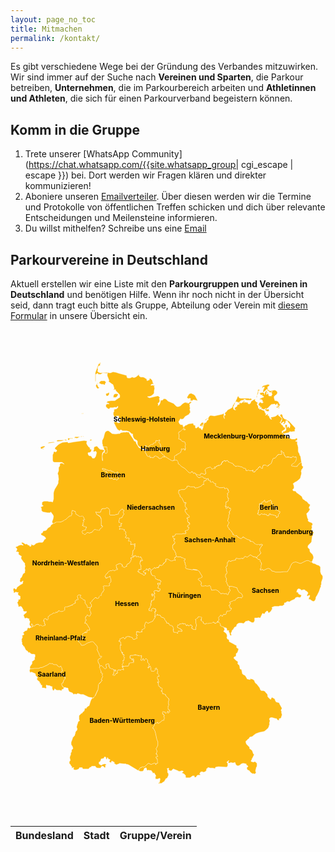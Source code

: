 ```yaml
---
layout: page_no_toc
title: Mitmachen
permalink: /kontakt/
---
```


Es gibt verschiedene Wege bei der Gründung des Verbandes mitzuwirken. Wir sind immer auf der Suche nach **Vereinen und Sparten**, die Parkour betreiben, **Unternehmen**, die im Parkourbereich arbeiten und **Athletinnen und Athleten**, die sich für einen Parkourverband begeistern können.

## Komm in die Gruppe

1. Trete unserer [WhatsApp Community](https://chat.whatsapp.com/{{site.whatsapp_group| cgi_escape | escape }}) bei. Dort werden wir Fragen klären und direkter kommunizieren!
2. Aboniere unseren [Emailverteiler](https://newsletter.8bj.de/subscription/form). Über diesen werden wir die Termine und Protokolle von öffentlichen Treffen schicken und dich über relevante Entscheidungen und Meilensteine informieren.
3. Du willst mithelfen? Schreibe uns eine [Email](mailto:info@parkour-deutschland.de)

## Parkourvereine in Deutschland

Aktuell erstellen wir eine Liste mit den **Parkourgruppen und Vereinen in Deutschland** und benötigen Hilfe. Wenn ihr noch nicht in der Übersicht seid, dann tragt euch bitte als Gruppe, Abteilung oder Verein mit [diesem Formular](https://share.parkour-deutschland.de/apps/forms/s/GPbm9GsgnAfAtXFgRFSmXJ36) in unsere Übersicht ein.

<style>
  svg {
    max-width: 100%;
    height: auto;
  }
  #features path {
    fill: #FDBA12;
    cursor: pointer;
    transition: fill 0.3s;
  }
  #features path:hover {
    fill: #00B8B0;
  }
  .info-box {
    display: none;
    position: absolute;
    background: white;
    color: black;
    padding: 10px;
    border: 1px solid #ccc;
    border-radius: 5px;
  }
  #label_points text {
    font-weight: bold;
    text-anchor: middle;
    dominant-baseline: middle;
    pointer-events: none;
  }
</style>

<div style="display:flex; justify-content: center; padding-bottom:50px;padding-top:50px">
<svg fill="#fdba12" height="700" stroke="#fff" stroke-linecap="round" stroke-linejoin="round" stroke-width=".5" viewbox="160 100 680 800" width="520" xmlns="http://www.w3.org/2000/svg">
 <g id="features">
  <path d="m621 618v-1l-2-1h-2l-3-2h-1v-4l-2-1-1-2v-1h-3l-1-1h1v-1h1l1-1v-1l1-1v-2l-1-1h-1v-1h1v-1l4-4v-1h2l1 1v1h2v-1l2-3h2v1h1l1-1h1v-1l1-1v-2l1-2v-1h6l3-3 1-3h-3v-1l-1-1v-1l1-1-1-1h-2v-1l1-1v-1h2v-1l1-1v-1h-2v-2l5-2h1l1-2h5l1-2 2-2 2-1h1v-1h7v1l3-3v-1l-1-3-2-3-2-1h-1l-2-2-1-2-2-3-1-4-11-3h-8v-1l-1-1v-2l-2-2v-3l-1-1h-1v-1l1-1v-6l-2-2v-5l1-2h1l1-1v-5h-1v-6l-1-1v-2l1-1h1v-2h1v-7l2-1v-1l1-1v-1h1v1h1l3 1v-1l4-1 5-1h1v-3l1-1 6 1h1l7-1v1h1l2-2v-1l2-2 3 1 2 1 1-1 4-3 1-1h2l2 2h1l1 1h1l1 2 1-1h3l1 2h2l2 3 1 1h1l1-1v1h1l1 1v3l2 2v1h1v4l-1 1v7l-1 1h-1v1h1v2l1-1h1l1-1h1l1 2h2l6-3h1l1-1h2l3 1 3 3h1l1 2 1 1 1-1h1l4 2h11l7-1h8l1-2 4-6 1-3v-1l1-1 2-4 1-1 3-2 5-1 6 2 2 1h3l10-5 3-1h3l2 1 3 2h3v1l2 2 5 1 1 1 2 1 3 1 2 1 3 3v11l1 2v1l1 2 2 2 1 2v4l-3 9v5l-1 1v4l-1 1-3 9-4 8-2 3-1 2v2l-1 3-1 1v1h-1l-1 1h-2l-2-1-3-2-1-1h-3v-3l2-3v-3h-1l-4 2-1-1v-1l1-2 1-1v-3l-3-3-2-1h-1v-1l-1-1h-4l-1 1h-3v-1l-1-1-3-1h-2l-2 2-1 4-1 1h1l2 1h2l-1 1v1l2 2 3 1 2 1-1 3-2 2-6-1-2 1h-1l-2 2v1l-9 4-1 1-2 1h-1l-3-1-1 1h-1l-1 1v1h-3l-1 1v4h-1l-2 1v1h-7l-2 1h-9l-3 1-2 1h-1l1 2v2l-2 2v2h-1l-1 2h-1l-2 2-2-1v-1l-1-2h-2v1h-1l-2 2-1 2v1h-3l-1-1h-1l-4 8v1l-2 1-3-1-2 1h-6v7h-1v2h-1l-1 1h-3l-7-4h-2v1h-4l-3 3v1h-1l-1 1-4-1h-5l-3 1-3 3v3h-1l-1 1-2 1h-1v1l-2 3v1h-1v1h-1l-1 1v2l-1 2-1 1v3l1 1v1l-1 1h-1l-1-1-1-3v-2h-1v-1l-1-1v-1l1-1-1-1h-3l-1-1v-3l-2-2h-4z" id="DESN" name="Sachsen" />
  <path d="m607 606h3v1l1 1 2 1v5h1l3 2h2l2 1v1l-1-1 1 2 1 1v3l-1 1-1 2 1 1 3 2 2 2 1 2v1l1 2-1 2v2l1 2 1 1h1l2 2v3l11 6 1 1 3 1 1 1v4l3 2h1v3l-1 2v2h-1v1l-1 2h-1l-1 1v4l-1 2-3 1-1 2v1l5 5 2 1 2 2v1l-1 2h1v2l2 1 1 1v1l1 3v3l2 2h2v3l1 3v2l1 2 1 1 4 2 1 1 3 5 1 2h1l4 1h2l-1-2h1l3 1h1l2 1 3 3v2l1 1 2 3h1l7 9 1 3 1 2 2 1h4l2 1h1l2 3 3 3 1 2v3l1 2 4 4 2 1v-1l1-1v-2h3l1 1 2 1 1 1h1v2l2 4 2 1h1l3 1h1l1 3 4 7 1 2-2 4v1l1 2h1l-1 1v2l1 3v2l-1 2v1l-1 3h-1v1h-3v2l-1 3v-1l-3-1-1-2-1-1h-2l-7-2h-3l-2 1-1 1v3l1 1v2l-1 2v7h-1v2l-2 4-7 6-2 1-10 2-8 3-1 1-3 2-3 3-4 1h-1l-1 1-1 2-1 1-3 2v1l-1 1h-1l-1 1v3l1 2v1l7 7v3l1 1 2 1 3 3 2 6 2 2-4 8-1 1v2l-1 1-1 2 1 1 4 1h1l2-1h1l4 4v6l-2 4v2l-1 2v4l1 1v1l-3 3h-1v-1h-4l-4-3-3-4h-1l-2-1-1-1-1-3 1-2 2-1-1-2-2-1-1-1v-2h-1l-4-1h-3l-2 1h-1l-3 3h-1l-1 1h-4l-3-3v-1l-1-2v-1h-1l-3 1h-1l-5-1-1 1h-2l-1 1v-1l-1-1v-1l1-1v-2h1-2v1l-2 1-1 1v1l2 2v5l-2 3h-1l-17-1-6 1-1 1v2h-1l-4-1h-6l-3-1h-2v1l-2 1-1 1v3l-3 3-4 1-1-1h-4l-3 4 2 2-1 1h-4l-2 1-1 1-1 2-1 1h-3v-3h-4l-4 3-2 1h-8l-1-1v-4l-4-4-3-1-1-1 3-2v-1l-2-1h-2l-3 1h-3l-1-1-10-4h-1l-4 4h-1l-3-1h-1v-1h-1v-2h1v-1l-1-1-2 1h-1v1l1 1v7h1v1l1 1v4l-3 6h-1l-1 1h-1v1l-2 3-1 2-2 1-3 2-1 1h-5l-1 1-1-1h1v-1l1-1h1v-2l1-4v-2l-1-1-3 1-1 1h-1l-1-1-1 1h-1l-1-1v-3l-1-1 2-1v-1l-1-2-3-5-1 1h-2v-1l-1-2-2-2v-1h-4l-2-1-1 1h-1l-2-1v-3l-2-2-1 1h-1l-2 2v2l-3 3h-5l-4-2 3-4 1-2h3v-1l1-1h1l2 1 4-2 6-6h2l4 2h2l1-1h1l4-2 2 2v1l1 1v-3h3l1-1v-1l-1-1v-7h-2v-1l-1-1v-2h2l1-1h1l-2-3v-2h-2v-1h1v-2l1-1v-4l-1-1v-1l-1-1v-1l1-1 3-6v-8l-2-4-3-14-1-4-2-4-2-3h-1v-1l4-6v-2l1-1v-1h3l2-2h1v2l1 1 7-5 1-1v-1h4v-2l1-2v-2l-1-1v-2h1v-2h-1v-1l-1-1h-1v-1h-1v-3l1-1v-1l1-1v1h1v1h3v2l1 1 4-4v-1h1v4h1l3-3-1-3-1-1-2-1v-7h1v-2l1-1h-1v-8l1-1v-3h-1v-1l-6-6v-2l-1-1h-1l-2-1h-1l-1-1h-1v-2l-1-1v-2h-2v-1h1l1-1v-4l-1-1h-2l-1-1-1-2h-1l-2-2 1-1-1-1v-3l-2-2v-1h1v1h2v-2l-1-1v-3h-1v-1l-1-1v-4l1-1h3l-3-5v-1l-2-1 1-1 1-2-1-2v-3h-2v-1l1-1h-1v-1h-1l-2 2h1v2l-3 3h-7v-8l-1-1v-2h-1l-2 2v1h-1v1h-1l-1-1h1l1-1v-3l1-1v-3l-3-3v-5l-3-3h-1l-3 3v1h-1v-1l-1-1v-2h-1v1h-1v2l-1 1h-1l-1-1h-1v-1l1-1v-4h1v-1h-1v-1l1-1v-1h-1l-1 1h-2l-2-1h-2l-4-1-1-1-6 2h-5l-1 1v3h1-1v2h1l2 1h1v3h1v-1l1-1v-1l2 1-1 5 1 1v1l-1 1h-1l-1-1-2 1h-3l-1 1h-1v3h-1v2l-1 1h-6l-4 1-2-2-1-2h-1v-1h1v-1h1v-1h1v-2l-1-3v-1h2v-1h1v-3l1-2v-1h-1l-1-1v-1l1-1v-3h-1v1h-1v-1h-1v-5h-1v2h-1v-2l-2-4-1-3v-9l2 1v-1l-1-1v-3l-1-3h-3l-1-1h1v-1h2v-4h1v-1h2l4-2h1l2 2v1h1l2-2v-2h1l2-1h5v1h1l1-1v1l3 1h1v1l1 1v1l1 1h3l4-2h1v-1l-1-2v-1l2-2v-1h-2v-1h-1l1-1v-6l1 1h1v-1h1v1h1v1l1-1h1v1h2l1-1h3v-1h-1v-2l1-1v-1h1l1-1h1l2-2h1v-4l-1-1 2-6 1-2h2l2 2h2l4-2 5-2 1-2 1-1 2-4v-1h1v-2l5-5v2h6v1h1v1l1 1v1l6 2 2 2v2l2 2v1l2 1v3h4v1l3 3v1h3l1-1 1 3h1l1 1v2l1 1v3h-1v1l1 1v3l1 1h5l2 2h1v-4l1-1h1v1h1l2-1h1l1 1h2v-3h-1v-1h-2v-2h-3l-2-2h-1v-1h-1v-4h1v-1h1l1 1 1-1 1-2 1-1 1 1h1l1-1h3v-1 1h1v1h1l2-1h1l2 4h1v1-1l1-1h2v1h1v1h1l1-1h2v-1h1l1 1h1l1 1v3l-1 1v1l4 3 1-1 1 1h3v-6l1-1v-5h-1v-9h-1v-2l2-1h2l1-1v-1l1-1h1v-1h5l2 2v1l-1 1-1 4h1v1l1 1h1v1l1-1 1 1v3h1v1h1l1 1h3v-1l1-1h1l2 1 9-2h1v-1h3v1h1l1 1v1h1v-1h2l1-1 2-1z" id="DEBY" name="Bayern" />
  <path d="m204 617h2l1-1h1v-1h-1l-2-4v-1h2v1l1 1h1v1l1 1v1-1h2l3-2v-1h4v-1h1v1h1l1 1v1h2v-1h1l1 1h1l1 1h1l4-1h2v-2h-1v-2l-1-1v-4h-2v-1h1v-3l1-1 3-1 1 1v1h1v1h2l1-1v-7h2l2-2v-1h1l1-1h2l4-3h4l1-1v-1l2 1h1l1-2h1l1-2h2v1l4 1h1l3-1 1-1 2-1v-7h1l1-1 3 1 9-3v-1h1l1 1v-1h1v-1l1-1 3-1 1-2v1h1v-3l-1-1 2-2h1l1-2 2 1 1-1v-1l-1-1v-2l-1-3 3-3h1l4 1v1l-1 1v3h1l2 1 4 4h2l1 1v6l1 1 3 4 1 3v1l1 1 2-1h1l2 1v3h-1v2l1 2 1 1v3h1v2l-2 3v1l-1 1h-2l-2-2h-2v1l-3 3v5l1 1h1v1h-1l-1 1v2l-1 1v1l-1 1h1l3 1v1h1l1 1v1l2 3v1l1 1h1v1l1 3v2l-2 1-3-1-1 1v2h1l-1 1v1l-1 1h-1v-1h-1v-1 1h-1l-2 1-2 2h-1v1l-1 2v2l1 1h1v4h-1l-1-1h-3l-1 1v3h-1l-1 1-3 2v1h1l5 5v1l1 2h3l4-1 6-4 9-3h3l1 1 8 9 1 4-1 4 1 1 1 3 1 1v1l1 1v1l1 3 1 1v2h2l1-1 1 1v1l-3 3-4 2-1 2v3l1 3 2 3 1 4-1 3 2 2 1 5 1 2v1h-1v1l1 1h2l1 1v1l-1 1v2l1 1v2l-3 6 2 1-1 2-6 6v1l-1 2-1 10-1 1-5 11-1 3-3 2-2 1-1-1-7-1-12-6h-5l-6-2h-1l-2 1-1 1-2-1h-2l-1 1h-1v-1h-1l-1-2-2-1-3-1-2-1-1-1-1-3-1-1 1-1-2-2h-3l-1-1h-4l-4-4v-2l-1-1v-1l1-1h2v-1l1-1v-3h1v-2l3-3v-1h-1v-1h1v-2h-1l-2-1h-4v-2l-3-3-1-2 4-4h1v-3h-1v-3l-1-2-1-1v-2l-1 1h-1l-2 1-1-1-3-2-1-2h-6l-5-3-1 1h-1l-1-1h-1l-6 4-11 5h-3l-4 2h-9l-9 1h-1v-5l1-1 1-2 2-2v-2h1v-2h-1v-1l1-1 4-3 1-1v-1h1l-1-1v-3h1v-6l-3-1h-4l-2-1-2-2h-1v-1h-1v1h-1l-1-1v-1l-2-2-2-1-1-1-4-8-1 2v-1l-1-3-2-2v-5l-1-1v-1l1-1h-1v-3l1-2v-1l1-1v-2h-1v-2h1v-1h2l1-1v-2l-2-2 1-1 2-1v-1l2-1 3-1 1-1v-2l1-1v-1l1-1h1l1 1h1l2-1 1-1z" id="DERP" name="Rheinland-Pfalz" />
  <path d="m202 707h1l9-1h9l4-2h3l11-5 6-4h1l1 1h1l1-1 5 3h6l1 2 3 2 1 1 2-1h1v-1h1v2l1 1 1 2v3h1v3h-1l-4 4 1 2 3 3v2h4l2 1 1 1-1 1v1h1v1l-1 1v1h-1l-1 1v2h-1v2l-1 1v1l-1 1h-1l-1 1v1l1 1v2l2 3 2 1h1l-1 1v1l-1 1v1h-3v1l-1 2h-1l-2-1h-7l-2-1-2-2h-1v2l-3 2-1-2-1-3v-4h-2l-4-2h-3l-3-1h-1v4l1 2-2 1h-1l-2-1h-5v-6h-1l-1 1v-2h-1v-3h-2v-3l-5-4-1-2v-2h1l1-1-5-5v-3l-1-1-7-3h-2l-1 1h-1v-1l-1-3 1-4z" id="DESL" name="Saarland" />
  <path d="m534 184v4l1 1 3 1-1 1h-3v-1h-1v-1l-2 2-4 3-1 1h-2v1l-1 1v3l1 1v6l-1 3v1h4v1h1v1l3 3h2l2 1h1l1 1v3l1 1v3h-1v2l1 4v1h-1v1h1-1v2h-1l-1-1v-2h-1l-3 1h-1v-1h-1v4l-1 1v2l-1 1-3 2-1 1h-2l-1 1h-1v2h-3l-2 2v6l-1 2-1 1-2 1-3-1-11-7-2-1h-2v-3h-1v1l-3-3v-1l-2-1-2-3-1-1h-1v-1h-1v-5l1-1h1l1-1v-6l-1-1v-2l-3-2v-2l2-2v-2h-1l-2 2-4-1h-1v1l-1 4-1 1-1-1h-1l-2 2v1l-1 1h-4l-7 6-1 1v-1h-1v-3h-1v-1h-2v2h-1v3l-1 2h-3l-3-1-5-4-3-3-1-3v-6l-1-1-3-2h-1l-2-2-2-3-1-4v-3l-3-1-4-4-6-2h-9l-3-2h-2l-1 2-2-1-3-2-2-3-6-12 3-1 1-1 2 1 3 2h3l1-2v-2l1-3v-2l-1-1-2-1-1-2 1-1v-1h-5l-2 1-1 2h-1l-3-6v-4l2-4-1-2 1-1 3-1h2v-1l2-1 1-2v-2h-1l-3 3h-2 1v-1h-2l-4 1h-6l-2 3h-1l-2-1-4-4v-4l1-1 2-1h4v-1h-1l-2-2-1 2-1-2v-1l2-2h1l6-1h8l2-1 1-1 6-4 2-1v-5l-2-3-7-7v-2h-4l-1 1v-1l2-2-2-7-1-2-2-1-4-3-3-2v-1l1-2-1-2-1-3-1-2-1-3v-3l1-4 3 1h3l5-2h1l6 1 6 2 15 4 2 1v3l2 2h6l1-1h1l1-1h1l2 1h3l4-2 2-2 2-1v-1l1-1 1 4 3 2h5l3 1 1 1 4 2v2l1 2 2-1 3-1v-3h2l4 4 1 4v1l1 1 1 2h-3l-2 1-1 1v1h3l2-1 1 2 1-1h1v1l-1 2 1 2v2l-1 5v4l-1 2-3 3-3 2-4 1h-3v1l4 2 17-4h2l4 4-2 1v2l1 1v4l-1 1-1 2h-2 1v1l-1 1 1 1v2l-1 1 2-1 1-1 2-4 1-4v-1l1-1h3l2-2v-1h4l2 1 4 4 12 5 6 6 3 1 4-1 2-1 4-4 3-2 2-1 6-1v1h-3l1 1 2-1 1 2 6-4 2 1-3 3-1 2v-1h-1l1 2v5l1 2-1 2v2l1 3v3l-1 1h-1v2l-9 5-3 4-1 1-3 1h-1l-1-1h-1v1h-1l-2 4-1 1v1l2 4 1 1 2 1h4v3l1 1h1zm-141-70h-1v2l-1 1-1 2-1 1-2 1h-5v-2l1-1-1-1 2-3 2-1h3l4 1zm167 6 4 8-9-2-2 1h1v1h-5l-1-1 1-3-1-1h-3l-1 1h-1v-2l-1 1-1-2 3-5 2-3 4-1 6 3 3 3 1 2zM347 93l3 6 2 1-1 1-3 1-2-2-2-4 2-4 1-1 2-1v1h-1l-1 1v1zm12-8h4l3 3v1l-1 1-1 2v1l-1 1-2-1h-1v-1l-2 1-3-1-4-2 2-3 1-1 2-1h3zm-10-25-1 5 3 2 3 1 16-1-2 2-9-1-1 1-2 1-1 1h-6v-2h-2l-2 2h-1v15h-1V68l1-3 6-16 3-3 3 1-4 1h-1 2l1 2-1 2-3 1-1 2-1 3 1 2zm20 52 4-2v4l-2 3-2 1h-2v-1l-1-2v-2l2-1h1zm-54 45-1-1v-1h1v2zm1-2h1l1 1h-2v-1z" id="DESH" name="Schleswig-Holstein" />
  <path d="m492 249h2l2 1 11 7 3 1 2-1 5-1 3 1 2 2v5l1 1h2l1 1 1 2 2 2 7 4 8 8 2 1 1 1h1l2-2h1l1-1h1v1l1 1 1 2h1l1-1v-1l2 2h1v1l2 4 4 4h3l2-2h4l2 3h3l3 2-1 4h-4v2l-1 3v1l1 1v1h-3l-4 4-3 1-4 2h-3l-1 1h-1v-1h-1v-1h-1v-1h-9l-1-1h-2l-2-1-1 1h-1v3h-1l-3 3-2 1h-6l-3 1h-2l-1 1h1v1h-1v5l1 1 1 2 1 1v3l1 1h1l2 2 5 10h1v1l2-2v1h1v2l-1 1h-1v5l1 1v1h1l2 3v2l-2-1h-1v1h-1v4l5 7h1l3 3v3h-4v1h-1v2h2v4h-1v1l1 1v1h1v1h2l-1 1 1 1v-1h1v3l-1 1h-1l-1 1h-1l-1 2 1 1v1h2v3l-1 1v1l-2 2h-2l-2 1h-1v2l2 1v2h-1v1h-6l-2 1h-14v2l-2 2h-1v1h-1l-2-1v2l1 1v1l2 1v1h1v1l1-1v1l-1 1h-1v3l2 2v3h-1v1h-1v1h-1v1h-1v1h-1v6l1 1v2h1v1h1l1 1v1l1 1v2h1v1l1 1v4l2 3-4 2-1 2v1l2 2v2h-1l-1-1h-1l-4 2h-3l-3-2-4-2h-4v1h1v2h-1v3h-1l-1 1v1h-1l-2 1v2l-1 1-3 2h-2v-1h-2l-1 1v2l-1 1h-1v1h-4l-2 2-2-2v1h-1l-2 2-4 3-2-2h-1v-2h-1v1h-2v2l1 1v1h-2v-1l-1-1v-1h-1l-1-1h-1v1l1 1h-1l-2 1-1 1-3 1v2h1l1 2h2v-1h1v2h-1 1v1h-1v1l-2 2h-2l-2-3h-2l-5-3h-1l-3-3 2 1h1v-1l-1-1v-1l2-2v1h1v-1h3v-1l-1-3 1-1-1-1v-1h1v-1h-1v-1l-1-1-1-3v-1h1v-4h1v1h1l-1-2 1-1 2 1v1l1-1v-1l-1-1-1-2v-1l-2-1v-2h-1l-1 1h-2l-1-1v-1h-1l-2 2h-1v-1h-1v-2l-1-1h-1l-1 2-1-1-3 1h-2v-3h1v-1h1l-1-1v-1h1v-6h1v-1l2-2 1-2v-5h1v-1h-2v-1l2-2v-1h-1l-1 1h-6l-1 1h-1l1-3v-3h-1v-1l-2-1h-3v-1h1v-1l1-3v-1l-3-1h-1v1h-2l-1-1h-1v-2h1v-1l1-1v-1l-2-4 1-2v-1l-1-2h-2l-1-1v-1l1-1v-1h-1l-5-1-2 1-1-1-1 1h-1v-1l1-1v-1l-1-1v-1l-1-2h5v-2h-1v-2h1l1-1v-1h-2l-2-1-1-1h-1v-4l1-3v-2l1-1h4l1-1 1-3 3-4-2-4v-1l2-2v-1h-1l-2-2v-1h-1l-4 3-2 2-1 2-1 3v1h-1l-5 1-2 1h-10l-1-1v-9l-2-4-1-1h-1l-1-1h-1l-3 2h-7v1h-1v1h-1v1l-1 3v1h-1l-1 1h-7l-2-1 2 5v1h1l4 3 2 1 1 1v1l2 4v14l2 1h1v1l-1 1v1h-1v1h-1l-3 2v1l-1 2h-1v1l-9-3-3 2-1 1v1l-1 1-2 1-5 2-2-1h-3l-4 4h-1l-4-2-1-2v-1l-1-1v-1l1-1 2-1h1l2-1h2v-2l1-1v-2h1v-1h-1l-1-1h-4v-1h-1v-1h-2v-1l2-2v-1l-1-1v-1l2-2v-3h-1v-2h3v-1l-1-1-1-3-3-3-5 2h-1v-1l-1-1-5-3-2-1-1-5v-1h-1l-5-2h-1v1l-1 4v1h1v1l-1 1v2l-1 1v1h-1v1l-1-1h-2v1l-4 3-4 4h-1l-1 1h-1l-1 1-4 2-3 1-10 1h-1l-1 1-3 1h-2l-1-3v-2l1-2 1-3 1-5-1-3-5-7-1 1v1h-6l-4-1-6-1-3-3v-4l-2-4h2l4-2-3-2v-5l2-2 3-1h7l3 1h5l3 1 1-3 1-4v-13l1-4 1-2v-1l6-10 2-4v-4l1-4-1-9v-1l-1-1v-3l1-2 1-3v-7l2-2v-1l1-2-1-1 2-3h4l3 2h1l-2-2-3-2h-16l-3-1-1-4v-11l2-4v-2l1-1h1l3 1v-1h1l1-2v-1l-1-1-2-1-1-1v-2l7-7 3-2 6-3 11-1 1 1v1h2l11-2 22-3 6 1v1l-1 4 2 4 3 4 3 2v1l-1 1 1 1h2l1 1-1 3v1l-2 1-1 1h-3l-1 1 1 4 2 2h3l3 3v1l1 1h4l1-1 2-3 2-8-2-3-3 1h-2v-2l1-2v-4l1-2 1-1h1l3-1 2 1 1 2 4 4 7 1 3 2-4 4-1 3v13l1 2v-3l-1-7 1-4 1-3 1-1 2-1 1 2h1l1 1 2-1 1-2v-5l-1-1v-2l-1-1h1v-2h-5l-3-1-1-1v-3l-1-3v-6l3-6 2-8 1-3 1-2 2-1 1-1h4l2 2 3 2 2 2 6 1h3l5-1h3l2-2 6-1h5l2-1 1 1h4l1 3 8 12 2 4 3 1 1 2 1 3 5 8 1 1h1l2 1h1l4 3 5 1v5l1 1v1h1v1l1 1v2h1v1l3 2 2-2h1v4h1l2-1 2 1h3l1-1v-2h1l3-1 2 2h2l1 1v1l1 1 2 1 4-1 1-2 1-1h4zm-128 27h-1l-2-1-1-1-2 1 1 1 1 2 3 1 1 1h3l1 3 1 2v1l1 2 3 3v1h1v4h4v-1h1l3 3h3v-2l4 3h1l3-3v-2l1-1v-2h1l-3-3v-1l1-1v-1l-1-2-1-1h-1v1l-1 1v1h-1l-3-1-2-2h-1v-1h-3l-1-1h-1v-1h-5l-5-2-2-1h-1zm-129-48h-2l-2 2h-2v1h2v1l1 1h-1l-1-1h-4l-1-2v-2l6-2h3l1 2zm5-8 3-2 10-1 3 1-16 2zm19-5 3-2h13v1h-1l-3 1-9 1-3-1zm17-2 1-1h3l1 1v1h-1l-3-1h-1zm55 1 1-2h3l2 1h-2l-2 2v-1h-1l-1 1v-1zm-44-5h7l1 1h-6l-2 1v2h-2l-1-1v-3h3zm11 0 1-3h10v1h-1l-4 2h-2l-2-1-1 1h-1zm15-2-1-1v-1h5l2 1h-1l-3-1-2 1v1z" id="DENI" name="Niedersachsen" />
  <path d="m332 575-2-1h-1l-2 1h-1v-2l-1-3-3-4-1-1v-6l-1-1h-3v-1l-3-2v-1h-2l-1-1v-3l1-1v-1l-4-1h-1l-3 3 1 3v2l1 1v1l-1 1-2-1-1 2h-1l-2 2 1 1v3h-1v-1 1l-1 1-3 1-1 1v1h-1v1l-1-1h-1v1l-9 3h-4l-1 1v6l-2 2h-1l-3 1h-5v-1l-1-1h-1l-1 2h-1l-1 2h-1l-2-1v1l-2 2-1-1h-2l-4 3-2 1h-2v1l-2 2-2 1v6l-1 1h-2v-1h-1v-1l-1-1-3 1-1 1v3h-1v1h2v5h1v2h1v2h-2l-4 2-2-2h-1l-1-1-2 2h-1v-2l-1-1h-1l-1-1v1h-4v1l-3 2-2 1v-1l-2-2h-1v-2h-2v1l2 4h1l-1 1-2 1h-1v-1l-3-4v-3l1-3v-2h-1v-1l-1-2v-2h1-1l-3-1-2-1-3 1h-1l-1-2v-1l-1-1v-1l-1-2 4-4 2-1v-1l1-1v-1h-5l-2-1-1-1 1-1-4-7-2-1h-1l-3 1-1-1v-3h-1v-3l-1-1v-1l-1-1h1l1-1 1-2v-3h3l1-1v-6l-4-2v-1l-1-1v-2l1-1v-1h-3l-2-1h-1l-1 1-2 1h-1v-3l-1-3v-3l2-1h1l2 2h1l1-1 1-3 1-1 7-5 4-2 1-2-1-1 1-2h1l-2-1-3 3-2-1-1-2 1-3v-2l3-3 3-7 1-1 2-1 1-1v-4l1-1-1-2v-4l1-3-1-2v-4l-3-3-5-7v-3l1-2-5-3-2-2 1-3-2-2h-3l-1-1v-1h1l1-2v-2l-1-2-2-1 1-2h1l3-1 1-1 2-1h1l3-1 2 1h3l-5-5 3-1 2 1 3 2 2 1 2-1 3 3h2l1 1 1 2 2-1 1-1-1-3 5 2h1l2-1 3-3 7-2h7l2-2 1-2 2-3h1l1-1v-2l-3-3-6-3-1-1v-3h2l1-1 2-4h2l4-1 1-1 2-3 1-1 3-2 2-1 1-3 1-1 3-2h1l-1-1h2l3-1 1-1h1v-1h10l3-1 4-2 2-2h2l5-5 3-2v-1h4v-1l1-1v-2h1v-2h-1v-1l1-4v-1h1l5 2h1v1l1 4v1l2 1 5 3 1 1h1l5-1h1l1 1v1l1 1 1 3 1 1v1h-3v2h1v3l-2 2v1l1 1v1h-1l-1 2v1h3v2h4l1 1h1l-1 1v2l-1 1v2h-2l-1 1h-2l-2 1v1l-1 1 1 1v1l1 2h1l2 1 1 1h1l4-4h3l2 1 6-2 2-2v-1l1-1 3-2 9 2h1l1-2v-1l3-2 3-3v-1l-1-1-2-1v-14l-1-2v-1l-1-1v-1l-3-2-4-2-1-1-2-5 2 1h7l2-1v-1l1-3v-1h1v-1h1l1-1h6l3-2h1l1 1h1l1 1 2 3v10l1 1h10l2-1h1l4-1h1v-1l1-3 1-2 2-2 4-3h1v1l1 1h1v1h1v1l-2 2v1l2 4-3 4-1 3h-1l-1 1h-3v1h-1v2l-1 3v4h2l2 2h3-1l-1 2h-1v2h1v2h-5l1 1 1 2v2l-1 1v1h1v-1h4l5 1h1v2h-1v1h1l2 1 1 2v1l-1 1v1l2 4v2h-1l-1 1v2h1l2 1h1v-1h1l3 1v1l-1 3v1l-1 1h3l2 1h1v4l-1 3h1l2-1h6v-1h1v2h-1l-1 1v1h2v1h-1v5l-1 2-2 2v1h-1v6h-1l1 1v1h-1v1l-1 1v1l1 1h1l3-1-1 2v1l-6 1v2h1v3h-1v2l-2 2v1l-3 3h-1l-2 1v1h-1v4l-1-1-3 3h-1l-3-1-1-1h-1v-1l1-1-1-2-1-1h-1l-2-1-1-1-1 1-3 1-4 2v2l1 1v4h2l1 1-1 1v1h-3l-1 1-2 1h-2l-1-1h-2l-1 1h-4l-1 1-2 1-2 2v1l-3 2-1 2-1 1v2h-1v1h1v1h1v2h2l1-1v-1h3l2-1v-1h1v2l1 1v2l1 2v5l-4 4v1l1 1v2l-2 1h-1v1h-1l-2-1h-7l-1 1 1 1v1h1v1h-1v2l1 1v2l-2 2v2h-1l-1 1-1 2v2l-1 2v1h-2l-3 3v1l-2 2h-3l-1-1v-1h-2l-6 6-1 2-3 3h-1v1h1v1l2 2v5h-2v1l-1 1z" id="DENW" name="Nordrhein-Westfalen" />
  <path d="m403 701 1 1 4-1h6l1-1v-1l1-1v-3h1l1-1h3l2-1 1 1h1l1-1v-7l-1-1h-1v2h-1v1h-1v-3h-1l-2-1h-1v-2h1-1v-3h1l1-1h4l3-1h4l4 1 1 1 1-1 2 1h2l1-1h1v2h-1v1h1v1h-1v4l-1 1v1h1l1 1h1l1-1v-2h1v-1h1v2l1 1v1h1v-1l3-3h1l3 3v5l3 3v1h1v1h-1v1l-1 1v3l-1 1h-1l1 1h1l1-1v-1h1v-1l1-1h1v2l1 1v5l1 2v1h6l3-3v-2h-1l2-2h1l1 1-1 1v1h2v1h1l-1 1v1l1 2-1 2v1h-1l1 1h1l1 1 2 5h-3l-1 1v4l1 1v1h1v3l1 1v2h-2v-1h-1v1l2 2v3l1 1v1h-1l2 2h1l1 2 1 1v1-1h2l1 1v1h1l-1 2v2h-2v1h2v2l1 1v2l1 1h3l1 1h1v1h1v2l6 6v1h1v4h-1v8h1v1l-1 1v1h-1v7l2 1h1v2l1 2-4 4v-4h1-1v-1l-1 1-3 4h-1l-1-1v-2h-3l-1-1h-1v1l-1 1v3h1v1h1v1h1v1h1v2h-1v2l1 1v2l-1 2v2h-4v1l-1 1-7 5-1-1v-2h-1l-2 2h-3v1l-1 1v2l-4 6v1h1l2 3 2 4 1 4 3 14 2 4v8l-3 6-1 1v1l1 1v1l1 1v4l-1 1v2h-1v1h2v2l2 3h-1l-1 1h-2v2l1 1v1h2v7l1 1v1l-1 1h-3v3l-1-1v-1l-2-2-4 2h-1l-1 1h-2l-4-2h-2l-6 6-4 2-2-1h-1l-1 1v1h-3l-1 2-3 4h-1l-20-12-3-1h-2l-1-1h-4l-9-1h-1l-1 1-6 2-1-1-3-2-1-1 2-1-2-1-3-2h-2v3h-3l-1-1v-1l-1-1 2-2v-1l-1-1h-2l-1-1v-1l-2-2v1l-1 3h-1l-1-2v-2l-1-1h-2l-1 1v2h-1l-4 1h-1l-1 2v1l-1 2-2 2h-1v4h1v1l4 2h1l2-2h1l4-1 1 1h2l-1 3v-1h-1l-1 1h1v3l-1 1h-1l-3-3h-2l-2 1-1 2v1h-7l-3-1-1-1v-1l-1-1h-8v1l-1 1h-1l-2 1-1 1v1h-1v1h-13v-1l-1-1v-1h-6l-1 2-1 1-2 1-3 1h-4l-1-1-3-1h2v-1l1-2h-1l-4 1v-1l1-1-1-1v-1h-1l-2-4-1-1h-1v-5l2-2v-2l-1-4v-1l1-4 1-1v-5h1v-1l1-1v-4l3-3-1-4-3-5v-5l1-2v-1l1-1v-2l1-1v-2l5-6v-2l1-2v-2l1-2 2-2 1-2v-3l-1-1v-3l1-3v-1l1-1v-2l1-2v-1l1-1 2-1v-1l-1-2v-8l4-4v-1h2l1-1 2-3h1l1-1v-1l1-1v-3l1-1h3v-2h1v-1h1l2-2h1l1-1 3-10 2-4 2-2h2l2-3 2-2 5-11 1-2 1-10v-2l1-1h1l5-6 1-2h-2v-1l3-6v-1l-1-2v-1l1-2-1-2h-2l-1-1v-1h1v-1l-1-2-2-5-1-2 1-3 2-1h2l7 7 1-1h1l1-1v-2l-1-3v-3l5-1h1v1l1 1v2h-1l2 4v1h1l2 1 1 1h3l1 1v1l1 1h1l3-1v3l-1 1-1-1h-1l-1 1v5h-1v1h-1v1l1 1h3l1-2 1-1 1-2 1 1 2-1v-3h-1v-1l2-2v-1h5v1h1v-1l2-1h3v1h1v-2l-1-1v-1h-1v-1l-1-1v-1l1 1h1v-2z" id="DEBW" name="Baden-Württemberg" />
  <path d="m811 476h-3l-3-2-2-1h-3l-3 1-10 5h-3l-2-1-6-2-5 1-3 2-1 1-2 4-1 1v1l-1 3-4 6-1 2h-8l-7 1h-11l-4-2h-1l-1 1-1-1-1-2h-1l-3-3-3-1h-2l-1 1h-1l-6 3h-2l-1-2h-1l-1 1h-1v1h-1v-2h-1v-1h1l1-1v-7l1-1v-4h-1v-1l-2-2v-3l-1-1h-1v-1l-1 1h-1l-1-1-2-3h-1l2-3 5-4 2-2v-3l-1-1-1-2v-5h1l2-4 3-3v-1l-1-1h-3l-1 2h-1v-1h-8l-4-3v-1l-2-2h-1l-1-1h-4l-1-2v-1h-1l-3-1h-1l-7-4-2-2h-1v1h-1v1h-1l-2 2-3-1-1-1-4-2-1-2-1-1h-1v1l-1 1h-1v-1h-1l-3-3v-1l-1-1-4-6-3-3h-1v-2l-3-3-1-2 1-1v-1l1-3 2-2-1-1v-1h-1v-1h-1v-4l1-1v-2l1-1v-6l1-1v-1l1-1v-2h-1v-1l1-1v-1l1-1 1-2v-4h-2v1-1h-1l-1-2-1-1h-1v2h-1v1h-1l-1 1-1-1v-3h1v-1h-3l2-3v-5l1-1v-1h2l2-2v-3l1-1v-1h-1v-1h-1v-2l-1-1v-2l1-1v-2h-1v-2l3-2v-2l-1-4-1-1v-1h-1l-1-1h-1l-2 1h-2v-2l-1-1-5 1h-5l-2-1-1-1h-2l-4-3v-1l1-1v-2h-3l-1-1-2-3h-1l-2 1h-2l-1-1v-3h-4l-1-1h1v-3l-4 1-3-2h-3l-2-3h-4l-2 2h-3l-4-4-1-2 2-1 1 1h3l1 1h2v-3l1-1h3l4 2h2l1-1 1-2-1-1v-3h-1v-3l3-3 2-1 4-1 2-1 3 3 1 2 2-1 1-1h4v-1l-1-1v-1h3l2-2 2-1h3l1-1 2-1h1l1-2v-2l2-1 1-2 1-1h2l1-1 1 2h1l2-2h2v1l1 1v1h1l5 2 2 1h1l2 2v1h1v1l2 1 1 1h1v1l3-1h2l8 2h1l2 2 3 1h2l1 1v3h1v1h1l3-1h2l1 1h7v-1h1v2h-1v1l2 1h2l2-2v-1l1-1 2-1 3-3v-2h2v-1h1v-1l4 4h2v-3l1-2v-1h1l1-1h4l2 1 1 1h2l4-4h1l2-2 2-6 1-2v-1l1-1 2-1h2l2-2 1-2 5-4h5l2-1-1-2-1-3v-2h1l2 3 3 1v3l2 4 1 1 1 2h9l2 1h2l1-2 2-1 3 2h4l1 3-1 2-1 3-2 4-7 4v3h3l3 1h6v-2l2-1 2-3 5-3 1 3v4l3 3-2 4v1h-1l-1 1v2l-1 2 1 1v4l-2 7v1l-1 2-2 2-5 4-4 2-4 3v1l1 1 1 4v4l-3 3 1 2 1 1h3l2 1 2 3 2 1 8 6 1 1 2 5 1 1h1l3 3 4 2 4 5h1l2 2-2 4-1 3 2 1v2l-1 2-2 3-4 4 1 4 1 5 2 4-1 2 2 2 2 1 3 1 2 1 1 2v2l-2 2v1l1 1v2l-1 2v3l1 2 4 4-2 2v4l-2 2v2l-1 7v2l-1 2-6 6-1 2v3l4 4v3l1 3 5 5 1 2 1 3v3l-1 2-1 3-1 2v1zm-78-112-1-1v-1l2-4v-1h-3v-1h-1l-2-1-4-6h-1v-2l1-1v-1h-1l-1-1v-1h-1l-2 1v1h-1l-1-1-2 2v1h-6v-4h-1l-1 1v1l-2 2h-2l-1 2v2h1v1h-1l-3-2h-1v1h-1v1h1v2l-1 2v3l1 2v1l-2 2v1h-1v5h-1v2h-1l2 2h1l2 1v-1h1l3-2h1l2 2 1-1h2v-1l1 1v1h1l1-1h1l1 1v1h1v1h4v-3l2-1h1v2h4l3 1h1l2 1h2v1l1 2v2l1-2h1l2-1v-5h1l1-1v-1h1v-2l1-1-1-1h-1l-2-1-3-3-3 1z" id="DEBB" name="Brandenburg" />
  <path d="m512 257 1-1 1-2v-6l2-2h3v-2h1l1-1h2v-1l4-2 1-1v-2l1-1v-2l-1-1 1-1 1 1h1l3-1h1v2l1 1h1v-2h1-1v-1h1v-1l-1-4v-2l1-1v-2l-1-1v-3l-1-1h-1l-2-1h-2l-3-3v-1h-1v-1h-3l-1-1 1-3v-6l-1-1v-3l1-1v-1h2l5-5 2-1 1 1v1h3l1-1-3-1h-1v-5h1l3-3h2l1-1 4-2 9-1 1 1v2l1 1h2l1 1v4l1 1h2l3-3h1l1 2v1h3l3 4h1v-1l1-2 1-3v-3h1v-3l2-3v-1l2 1 2-2 1-3 1-1h1l1-1v-2h-1v-1h1v-1l2-3 2-2h3l6 1 18-4 2-2 1 4-1 3 1 3 1 2v-1l-1-4v-1l1-1 2-1v-2h-2l-1 1 1-1 2-4 2-1 2-3 1-1 6-3 3-2 1-2 2-5 5-6v-1l3-6 1-3 1-1 2-1v1h-1l2 3 3 1h17l2 1 2-1 2 1 1 1-2 2h-9l-4-2h-2l-1 2h-4l-1 2v-1h-1l-1 1v1h2-1v1l-1-1-2 1h-1l-1 2-1-2h-1l-3-1-2 2-1 2 1 2h-2v-1l-1 1 1 2-1 1v1l-2 1 1 1v2l1 1-1 1 3 2h2l1-1-1 1-2-2v-2l3-3h1l1-1v-2l1-1 5-2-1-1h-1v-1l2-1 1 1v-1l1 1h2l4-3v-1l1-1h2v1h-1l-1 1v3l1-2v-2l1 2 1 1 1-1 1 1h1l1-1v-1 1l1 1v1l2 2h2l1-1h1v-1l2-4 2-1 3-2 2-1h2l-1 1v2l2 2 3 2 1 1-2 2 3 6v3l1 1h3v1h-1l-1 1 3-1 3 2 3 1 2 1 2 5 2 2-2 2h2l3-2 1 1v1l-1 1 1 1v-1h1l1 1 1 3 1 2 2 2h2v-1h-1l-1-2v-1l9-2 2-1 4-3h2v1h-1v1l2 1 6 5v1l-2 4-1 3-2 1h1l2 3 1 1v1l2 1h1v2h1v2h2v1h2v2l-1 1v1l-6 4v3l2 1h1l1 1v1l1 2 1 1h1l6 4 2 1 1 1v1l2-1 1 1 2 1h8l1-2h2l1 1v3l-4 2 1 1h3v6l1 2 1 5v8l1 3 2 3v2l2 3 1 6 1 7-5 3-2 3-2 1v2h-6l-3-1h-3v-3l6-4 3-4 1-3v-5l-1-1-3 1-3-2-2 1-1 2-2-1h-2l-4-1-5 1-2-4-2-3v-3l-3-1-2-3h-1v2l1 3 1 2-2 1h-6l-4 4-1 2-2 2h-3l-2 2v1l-1 2-2 6-2 2h-1l-4 3-1 1h-1l-2-1-1-1h-5l-1 1v1l-1 1v4h-2l-1-1h-1v-1l-1-1v-1h-1l-2 2h-1v2l-1 1h-1l-4 4v1l-4 2-2-1v-1l1-1v-1h-2v1h-6l-1-1h-2l-3 1h-1v-1h-1v-3l-1-1h-2l-3-1-2-2h-1l-8-2h-2l-3 1v-1h-1l-1-1-2-1v-1h-1v-1l-2-2h-1l-3-1-4-2h-1v-1l-1-1v-1h-2l-2 1v1h-1l-1-2h-1l-1 1h-1l-1 1-2 1-2 4v1l-1 1-2 1-1 1-1-1-2 1-3 1-1 2h-4l2 2v1h-4l-1 1-2 1-1-2-3-3-2 1-4 1-2 1-3 3v3h1v6l-2 1h-1l-4-2h-3l-1 1v3h-2l-1-1h-3l-1-1-2 1-1-2v-1h-2v-1l-1-1v1l-1 1h-1l-1-2-1-1v-1h-2l-3 3h-1l-1-1-2-1-8-8-7-4-4-4v-1h-2l-1-1v-3l-2-4-3-1-5 1zm263-70-1 3-1 1 1 1v2l-8 1h-1l-2-1-1 2-3 1-8 2-3-1-1-2h1l1-2h3l2-2h1v-4l-2-5v-3h3l2 1-1 1v5l1-2 1-1h3-1v2l2 1v-2l1-3-1-3-1-2h-1l-1-2-1-1-1-2-1-1h-3v4l-2 2v1l-3 1v-2l2-2-1-2-1 1-2 1-2 2h-2l1-3 2-4v-5l-3-3-1-2v-1l1-1 2-1 2 2 1 4 1 2 2 2 5 2 3 2 2 1 13 14 1 1zm-207-5 4-6 3-1 2 1-2 7-1 1-1-1 1-2v-1h-1v2l-1 1h-1l-1-1h-2zm12-12v-1l5-3 1-1-1 2-4 3-1 2v-2zm117-65-1 1-1 2v3l-1 2v1l-2 2v5h-1v-2l1-3 2-8v-3l1-1h3v2-1 2h-1v-2zm41 25 3 6h2l-2 2-1 2v5h-1l-2-1h2v-3h-1v1l-2 1h-1l-1-1v-1l3-1 2-2h-4l-2 1-1 1 4-3 1-1v-1h-3v1l-1 1h-1l-1-1v-1l-8 1-6 6-1 2h-1l-2 1v3l1-1h-1l4-1 1 3v1l-1 1h-3l-2-1-2-2v-1l1-1v-2l-2 2h1v1l-2-1v1h-2l-1-1h-2l-2-2 1-2h-1l-3 1-1-1 1-1h2l-5-4 1-3 3-3 3 2v-1l1 1h1l2-2h-1l-1-1v-3h-1v-1h-1l-1-1-3 1 1-3h1l4-2h2v-1l1-1-2-1h-1l-1-1v-1h1v-1l-2 1h-2v-1h-1v-2l-1-1h-1l2-1 6-1h1v1h1l1 1v3l1-1v-3l1-2 2-2 2-1-1 3-1 1v1h1v1l-1 2h2l1-1v-2h-2v-1l1-1 1 1 2 4v2l1 2h6l-1-1 1-1v-1h1v-1l-1-2v-1h-1v-1l1-1h1v-1h-1l-2 2h-3v-1l-2-2h-1l-1-1v-1l-1-2-1 1h-1l-1 2-2 1-2 2h-2v-2l1-2v-2l2-2v-3l-3 1-1 1h-1v-2h1v-1l1-1 10-3h2l2 1v1l-2 2-2 1v4l1 2 2 2 3 1 9-2 3 1 3 3v3l-2 3-3 2-2 2v4l1 2v2l1 1h2l3 1 2 1z" id="DEMV" name="Mecklenburg-Vorpommern" />
  <path d="m360 227 3 1h5v5l1 1v5l-1 2-2 1-1-1h-1l-1-2 1-4h-1l-2-5v-1l-1-2zm4 49h1l2 1 5 2h2l2-1 1 1v1h1l1 1h3l3 3 3 1h1v-1l1-1v-1h1l1 1 1 2v1l-1 1v1l2 2h1l-1 1v2l-1 1v1l-1 2-2 2h-1l-4-3v2h-3l-3-3h-1v1h-4v-4l-4-4-1-2v-1l-1-3-1-2h-3l-1-1-3-1-1-2v-1h-1l2-1 1 1 2 1h1z" id="DEHB" name="Bremen" />
  <path d="m449 232 1-2v-3h1v-2h2v1h1v3h2l7-6 2-1 2 1 1-1v-2h1l1-1h3l1-4v-1h1l4 1v-1l2-1h1v1l-1 2v1l-1 1v1h1l2 2v2l1 1v7h-2l-1 1v5h1v1h1l1 1 2 3 2 1v1l3 2h1v3h-4v1l-2 2-4 1-1-1-2-1v-1l-1-1h-2l-2-2-3 1h-1v2l-1 1h-3l-1-1h-1l-2 1-1-2v-2h-1l-2 2-3-2v-1h-1v-2l-1-1v-1h-1v-1l-1-1v-5l4 1h1l-1-2-3-2h-3z" id="DEHH" name="Hamburg" />
  <path d="m472 595v2h-1l-2 4-1 1-1 2-5 2-4 2h-2l-2-2h-2l-1 2-2 6 1 2v3l-1 1h-1l-1 1h-1l-1 1h-1v1l-1 2v1h1v1h-3l-1 1h-2v-1h-1l-1 1v-1h-1v-1h-1v1h-1l-1-1v6l-1 1h1v1h2v1l-2 2v1l1 2v1h-1l-4 2h-3l-1-1v-1l-1-1v-1h-1l-3-1h-2v-1h-5l-2 1h-1v2l-2 2h-1v-1l-2-2h-1l-6 3h-1v4h-2v2h3v1l1 2v3l1 1v1l-2-1v9l1 3 2 4v2h1v-2h1v5h1v1h2l1 1-2 2v1l1 1h1v1l-1 2v3h-1v1h-2l1 1v5l-2 2v1l1 2 1 1v1h-1l-1-1v2l2 2v1l1 1v1l1 1h-1l-1-1h-3l-1 1h-1v1l-1-1h-5v1l-2 2v1h1v3l-2 1v-1h-1v2h-1l-1 1-1 2h-3l-1-1 1-1v-1h1v-5l1-1v-1h1v1l1 1 1-1v-2h1-1v-1h-5v-1l-1-1h-3l-1-1-2-1h-1v-1l-1-3-1-1h1v-2l-1-1v-1h-1l-5 1v3l1 3v2l-1 1h-1l-1 1-7-7h-2l-2 1-1-4-2-3-1-3v-3l1-2 4-2 3-3v-1l-1-1-1 1h-2v-2l-1-1-1-3v-1l-1-1v-1l-1-1-1-3-1-1 1-4-1-4-8-9-1-1h-3l-9 3-6 4-4 1h-3l-1-2v-1l-5-5h-1v-1l3-2 1-1h1v-3l1-1h3l1 1h1v-3l-1-1h-1v-3l1-2v-1h1l2-2h2v-1h1v-1 1h1v1h1l1-1v-1h1l-1-1v-2l1-1 3 1 2-1v-2l-1-3v-1h-1l-1-1v-1l-2-3v-1h-1v-1h-1v-1l-3-1h-1l1-1 1-2v-2l1-1h1v-1h-2v-6h1v-1l2-2v-1h2l2 2h2l1-1v-1l2-3v-2h-1v-3l-1-1-1-2v-1l1-1v-3l1-1v-1h2v-5h-1l-1-2v-1h-1v-1l4-3v-2h1l6-6h2v1l1 1h3l2-2v-2l2-2 2-1 1 1v-4h1v-1l1-2 1-1h1v-2l2-2v-2l-1-1v-2h1l-1-1v-1l-1-1 1-1h11l2-1v-2l-1-1v-1l4-4v-5l-1-2v-2l-1-1v-2h-1l-2 2h-3v1h-1v1h-2v-2h-1v-1h-1v-1l1-2 1-1 1-2 3-2v-1l2-2v-1h2l1-1h4l1-1h2l1 1h2l2-1v-1h4v-3h-2v-4l-1-1v-2l4-2 3-1 1-1 1 1 2 1h1l1 1v4h1l1 1 3 1h1l3-3v1h1v-4h1v-1l2-1h1l3-3v-1l2-2v-2l1-1v-2h-1v-1h-1 1v-1l6-1v-1l1-2 1 1 1-2h1l1 1v2h3l1-1h1v1l1 1h2l1-1h1v2h2v2l1 2 1 1v1l-1 1v-1l-2-1h-1v1l1 1v1h-1v-1h-1v4h-1v1l1 3 1 1v1h1v1h-1v1l1 1-1 1 1 3v1h-3v1h-1v-1h-1v1l-1 1v1l1 1v1h-1l-2-1 3 3h1l5 3h2l2 3h2l2-2v-1h1v-1h-1 1v-2h-1v1h-2l-1-2h-1v-2l3-1 1-1 2-1h1l-1-1v-1h1l1 1h1v1l1 1v1h2v-1l-1-1v-2h2v-1h1v2h1l2 2-1 1v1l-1 1h1v3h1v4l1-1v1h1v1h1v1l1-1 2 1h1l1 1v2l1 1v2l1 1h2v1h2v1h4v1l2 1h1v2l-2 2v4h-1v-2l-1-1h-3l-1 1h1v2h2v2l-1 1v2l-1 1v1h1v1h3v1h1v2l-1 3h-5v-1h-5l-2 1v3h1v4h-5v-1h-1v2h1v3l1-1v-1h2l2 2v1l1 1-2 3v3h-1l-1 1h-2l-1 1h-1v5h-1l-1 1 1 1v3l-1 2v2l-3 3v4h4v1h2v-2l-1-1v-1h1l2-2h2l1 1h2l1 1v2l1 2-1 1h-1v1h-1v1h1v8h-1v1h1z" id="DEHE" name="Hessen" />
  <path d="m633 529h5l11 3 1 4 2 3 1 2 2 2h1l2 1 2 3 1 3v1l-2 2v1h-1v-1h-6l-1-1v2h-1l-2 1-2 2-1 2h-4l-2 2h-1l-5 2v1l1 1h1v1l-1 1v1h-1l-1 1v1l-1 1h2l1 1-1 1v1l1 1v1h3l-1 3-3 3h-6v1l-1 2v2l-1 1v1h-1l-1 1h-1v-1h-2l-2 3v1h-2v-1l-1-1h-2v1l-4 4v2l1 1v2l-1 1v1l-1 1h-1v1h-1l1 1-2 1-1 1h-2v1h-1v-1l-1-1h-1v-1h-2v1h-1l-1 1-9 1h-2l-1-1v1h-1v1h-3l-1-1h-1v-1h-1v-3h-2l-2-2v-5l1-1v-1l-1-1h-1l-5-1v1h-1v1h-1v1l-1 1-4 2v1h1v8l1 1v2l1 1h-1v2l-1 1v6h-3l-1-1-1 1-4-4 1-1v-1h1-1v-2l-1-1h-1v-1h-2v1h-2l-1 1h-1v-1h-1v-1h-2v1h-1v1-1h-1l-2-4h-1l-2 1h-1v-1h-1v-1 1h-3l-1 1h-2v-1l-1 1-1 2-1 1-1-1h-1v1l-1 3v1h1v1h1l2 2h3v2h1l1 1h1v3h-2l-1-1h-1l-2 1h-1v-1h-1v1l-1 2v2h-1l-2-2h-5v-1h-1v-4h-1l1-1v-3l-1-1v-2l-1-1h-1l-1-2h-4v-1l-2-2v-1h-1v-1h-4v-3l-2-1v-1l-2-2v-2l-2-2-5-2h-1v-1l-1-1v-1h-1v-1h-5l-1-1h1l-1-1-1 1-4 5v-1h-1v-1h1v-10h2v-3l-1-2v-1h-3l-1-1h-2v1h-1l-1 1h-1v1l1 1v2h-2l-1-1h-3v-3l1-1v-1l2-2v-2l1-2v-1h1v-1h-1v-1l-1-1 1-1h1v-3l1-1v-1h-1 1l1-1h2l1-1h1v-3l2-3-1-1v-2h-1l-1-1h-1l-1 1v1h-1v-3h-1v1-3h1v1h5v-1h1l-1-2v-1h-1v-3l2-1h5v1h1v1h1l1-1h2l1-3v-2h-1l-1-1h-2v-1h-1v-1l1-1v-2l1-1v-2h-2v-2h-1l1-1h3l1 1v2h1v-4l2-2v-2h-1l-2-2h-3l-1-1h-2l-1-1h-1v-1l-2-2v-3l-1-1h-4v-1h-1v-1h-1l-1-1v-3h-1v-4l1-2 4-3 1-1 2-1h1l1 1h1v-1l1-1 4 1v-2h2v-3h1v-1h2v1h2l3-2 1-1v-1l1-1h1v-1h1v-1l1-1h1l1-3v-2h-1l1-1h4l6 4h3l4-2h1l1 1h1v-2l-2-2v-1l1-1 4-3 1 1h8l1 2h3l1 1 3 1h1v1l1 1v1h-3v2l1 2v1h1v4l1 2 1 1v3l-1 1v1l1 1 2 1 11 2h3l7 1h2l4 3 2 4 4 6-1 2v1l-1 1-2 1h-4v1l-1 1h1v1l2 1 4 4v4h-1v1l1 1v2h7l1-1 3 1h4l1-1h2l2 2v2l1 1v2l1 1v2h2l6-1h2l1 1 4 2 1 1v1l1 1 3 1v2l3-1h2l4 1h1l1-1h1l1 2 1 1h1l1-1v-2l2-2v-1l2-3v-2h-1l-1-1v-3l1-2v-1z" id="DETH" name="Thüringen" />
  <path d="m691 467h-1l-1-2h-3l-1 1-1-2h-1l-1-1h-1l-2-2h-2l-1 1-4 3-1 1-2-1-3-1-2 2v1l-2 2h-1v-1l-7 1h-1l-6-1-1 1v3h-1l-5 1-4 1v1l-3-1h-1v-1h-1v1l-1 1v1l-2 1v7h-1v2h-1l-1 1v2l1 1v6h1v5l-1 1h-1l-1 2v5l2 2v6l-1 1v1h1l1 1v3l2 2v2l1 1 3 1v1l-1 2v3h1v1h1v2l-4 6v2l-1 1h-1l-1-1-1-2h-1l-1 1h-1l-4-1h-2l-3 1v-1l-1-1-2-1-1-1v-1l-1-1-4-2-1-1h-2l-6 1h-2v-2l-1-1v-1l-1-1v-3l-2-2h-2l-1 1h-4l-3-1-1 1h-7v-2l-1-1v-1h1v-4l-4-4-2-1-1-1 1-1v-1h1l3-1 2-1h1v-1l1-2-4-6-2-4-4-3-2-1-7-1-3 1-11-2-2-1-1-1v-2l1-2v-1l-1-1-1-2v-4h-1v-1l-1-2v-2h2v-3h-2l-2-1-1-1h-3l-1-2h-8l-1-1-2-3v-4l-1-1v-1h-1v-2l-1-1v-1l-1-1h-1v-1h-1v-2l-1-1v-6h1v-1h1v-1h1v-1h1v-1h1v-3l-2-2v-3h1l1-1v-1l-1 1v-1h-1v-1l-2-1v-1l-1-1v-2l2 1h1v-1h1l2-2v-2h14l2-1h6v-1h1v-2l-2-1v-1l1-1 2-1h2l2-2v-1l1-1v-3h-2v-1l-1-1 1-2h1l1-1h1l1-1v-3h-1v1l-1-1 1-1h-2v-1h-1v-1l-1-1v-1h1v-4h-2v-2h1v-1h4v-3l-3-3h-1l-5-7v-4h1v-1h1l2 1v-2l-2-3h-1v-1l-1-1v-5h1l1-1v-2h-1v-1l-2 2v-1h-1l-5-10-2-2h-1l-1-1v-3l-1-1-1-2-1-1v-5h1v-1h-1l1-1h2l3-1h6l2-1 3-3h1v-3h1l1-1 2 1h2l1 1h9v1l1 1h1v1h1l1-1h3l4-2 3-1 4-4h3l-1-1v-5h1v-2h4l1-4 4-1v3h-1l1 1h4v3l1 1h2l1-1h2l2 3 1 1h3v2l-1 1v1l4 3h2l1 1 2 1h5l5-1 1 1v2h2l2-1h1l1 1h1v2l2 4v2l-3 2v2l1 1v1l-1 1v2l1 1v2l1 1h1v1l-1 1v3l-2 2h-2l-1 1v6l-2 3h3v1h-1v3l1 1 1-1h1v-1h1v-2h1l1 1 1 2h1v1-1h2v4l-1 1-1 2v1h-1v2h1v1l-1 2v1l-1 1v5l-1 2v2l-1 1v3l2 2v1h1v1l-2 2-1 3v1h-1v1l1 1 1 2 2 2v2h1l3 3 4 6v2h1l1 1 2 1 1 1h2v-1h1l1 1 1 2 4 2 1 1 3 1 2-2h1v-1h1v-1l3 2 7 4h1l2 1h2v3h5l1 1h1l2 2v1l6 3 4-1 1 1h1v1h1v-2h4l1 1-1 1-2 3-2 4h-1v5l1 2 1 1v2l-2 3-5 4-2 3z" id="DEST" name="Sachsen-Anhalt" />
  <path d="m733 364 2-1 3 3 2 1h1l1 1v1h-1v2h-1v1l-2 2v4l-2 1h-1l-1 2v-2l-1-2v-1h-2l-2-1h-1l-3-1h-4v-2h-1l-2 1v3h-4v-1h-1v-1l-1-1h-1l-1 1h-1v-1l-1-1v1h-2l-1 1-2-2h-1l-3 2h-1v1l-2-1h-1l-2-2h1v-1h1v-6h1v-1l2-2v-1l-1-2v-3l1-2v-2h-1l1-1v-1h1l3 2h1v-1h-1v-2l1-2h2l2-2v-1l1-1h1v3l1 1h5v-1l2-2 1 1h1v-1l2-1h1v1l1 1h1v1l-1 1v2h1l4 6 2 1h1v1h3v1l-2 4v1l1 1z" id="DEBE" name="Berlin" />
 </g>
 <g id="label_points" stroke="none" fill="#000">
  <text class="Sachsen" x="710.3" y="538.8" id="DESN">Sachsen</text>
  <text class="Bayern" x="588.3" y="791.2" id="DEBY">Bayern</text>
  <text class="Rheinland-Pfalz" x="268.5" y="642.2" id="DERP">Rheinland-Pfalz</text>
  <text class="Saarland" x="248.9" y="720.5" id="DESL">Saarland</text>
  <text class="Schleswig-Holstein" x="448.9" y="170" id="DESH">Schleswig-Holstein</text>
  <text class="Niedersachsen" x="463.1" y="360.1" id="DENI">Niedersachsen</text>
  <text class="Nordrhein-Westfalen" x="278.9" y="479.5" id="DENW">Nordrhein-Westfalen</text>
  <text class="Baden-Württemberg" x="401.1" y="819.7" id="DEBW">Baden-Württemberg</text>
  <text class="Brandenburg" x="768.2" y="411.9" id="DEBB">Brandenburg</text>
  <text class="Mecklenburg-Vorpommern" x="670" y="205.4" id="DEMV">Mecklenburg-Vorpommern</text>
  <text class="Bremen" x="381.4" y="289.2" id="DEHB">Bremen</text>
  <text class="Hamburg" x="472.5" y="233.3" id="DEHH">Hamburg</text>
  <text class="Hessen" x="411.3" y="567.5" id="DEHE">Hessen</text>
  <text class="Thüringen" x="535.9" y="550.5" id="DETH">Thüringen</text>
  <text class="Sachsen-Anhalt" x="590.3" y="429.6" id="DEST">Sachsen-Anhalt</text>
  <text class="Berlin" x="718" y="359" id="DEBE">Berlin</text>
 </g>
</svg>
</div>

<script>
  document.addEventListener('DOMContentLoaded', fetch('https://8bj.de/api/verband/bundeslaender')
    .then(response => response.json())
    .then(function(bundeslaender) {
    const counties = document.querySelectorAll('#features path');
    const caption = {};
    for (const state in bundeslaender) {
      if (bundeslaender.hasOwnProperty(state)) {
        const vereineCount = bundeslaender[state].vereine;
        const mitglieder = bundeslaender[state].mitglieder;
        caption[state] = `Vereine/Gruppen: <b>${vereineCount}</b><br />Mitglieder: <b>${mitglieder}</b>`;
      }
    }


    const infoBox = document.createElement('div');
    infoBox.className = 'info-box';
    document.body.appendChild(infoBox);

    counties.forEach(county => {
      county.addEventListener('mouseover', function (event) {
        showInfo(event, county);
      });
      county.addEventListener('mouseout', function () {
        hideInfo();
      });
      county.addEventListener('click', function (event) {
        showInfo(event, county);
      });
    });

    function showInfo(event, county) {
      const countyName = county.getAttribute('name');
      infoBox.innerHTML = `<strong>${countyName}</strong><br>${caption[countyName] ?? 'nicht vertreten'}`;
      infoBox.style.display = 'block';
      infoBox.style.left = `${event.pageX + 10}px`;
      infoBox.style.top = `${event.pageY + 10}px`;
    }

    function hideInfo() {
      infoBox.style.display = 'none';
    }
  }));
</script>

<table id="vereine-table">
  <thead>
    <tr>
      <th>Bundesland</th>
      <th>Stadt</th>
      <th>Gruppe/Verein</th>
    </tr>
  </thead>
  <tbody>
    <!-- Table rows will be dynamically added here -->
  </tbody>
</table>

<script>
  fetch('https://8bj.de/api/verband/vereine')
    .then(response => response.json())
    .then(data => {
      const tbody = document.querySelector('#vereine-table tbody');

      data.forEach(verein => {
        const row = tbody.insertRow();
        ['bundesland', 'stadt'].forEach(k => {
          const cell = row.insertCell();
          cell.textContent = verein[k];
        });
        const cell = row.insertCell();
        const a = document.createElement('a');
        a.setAttribute('href', verein.webseite);
        a.setAttribute('target', '_blank');
        a.textContent = verein.name;
        cell.appendChild(a);
      });
    })
    .catch(error => {
      console.error('Error fetching data:', error);
    });
</script>
